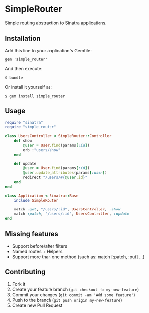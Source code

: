 # SimpleRouter

Simple routing abstraction to Sinatra applications. 

## Installation

Add this line to your application's Gemfile:

    gem 'simple_router'

And then execute:

    $ bundle

Or install it yourself as:

    $ gem install simple_router

## Usage

```ruby
require "sinatra"
require "simple_router"

class UsersController < SimpleRouter::Controller
    def show
        @user = User.find(params[:id])
        erb :"users/show"
    end
    
    def update
        @user = User.find(params[:id])
        @user.update_attributes(params[:user])
        redirect "/users/#{@user.id}"
    end
end

class Application < Sinatra::Base
    include SimpleRouter
    
    match :get, "/users/:id", UsersController, :show
    match :patch, "/users/:id", UsersController, :update
end
```

## Missing features

- Support before/after filters
- Named routes + Helpers
- Support more than one method (such as: match [:patch, :put] ...)

## Contributing

1. Fork it
2. Create your feature branch (`git checkout -b my-new-feature`)
3. Commit your changes (`git commit -am 'Add some feature'`)
4. Push to the branch (`git push origin my-new-feature`)
5. Create new Pull Request
